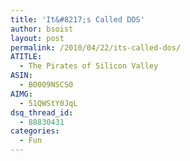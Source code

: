 ```yaml
---
title: 'It&#8217;s Called DOS'
author: bsoist
layout: post
permalink: /2010/04/22/its-called-dos/
ATITLE:
  - The Pirates of Silicon Valley
ASIN:
  - B0009NSCS0
AIMG:
  - 51QWStY0JqL
dsq_thread_id:
  - 88830431
categories:
  - Fun
---
```

